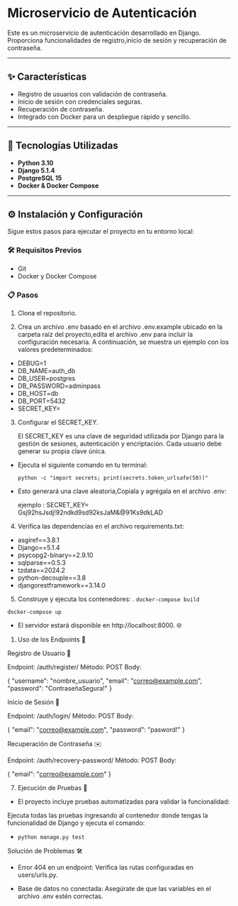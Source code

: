 # Microservicio de Autenticación

Este es un microservicio de autenticación desarrollado en Django. Proporciona funcionalidades de registro,inicio de sesión y recuperación de contraseña.

---

## ✨ Características

- Registro de usuarios con validación de contraseña.
- Inicio de sesión con credenciales seguras.
- Recuperación de contraseña.
- Integrado con Docker para un despliegue rápido y sencillo.
  
---

## 🚀 Tecnologías Utilizadas

- **Python 3.10**
- **Django 5.1.4**
- **PostgreSQL 15**
- **Docker & Docker Compose**

---

## ⚙️ Instalación y Configuración

Sigue estos pasos para ejecutar el proyecto en tu entorno local:

### 🛠️ Requisitos Previos

- Git
- Docker y Docker Compose

### 📋 Pasos

1. Clona el repositorio.
   
2.  Crea un archivo .env basado en el archivo .env.example ubicado en la carpeta raíz del proyecto,edita el archivo .env para incluir la configuración necesaria. A continuación, se muestra un ejemplo con los valores predeterminados:

- DEBUG=1
- DB_NAME=auth_db
- DB_USER=postgres
- DB_PASSWORD=adminpass
- DB_HOST=db
- DB_PORT=5432
- SECRET_KEY= 
  
3. Configurar el SECRET_KEY.
   
    El SECRET_KEY es una clave de seguridad utilizada por Django para la gestión de sesiones, autenticación y encriptación. Cada usuario debe generar su propia clave única.

-   Ejecuta el siguiente comando en tu terminal:

    `python -c "import secrets; print(secrets.token_urlsafe(50))"`

 - Esto generará una clave aleatoria,Copiala y agrégala en el archivo .env:
 
   ejemplo :  SECRET_KEY= Gsj92hsJsdj!92ndkd9sd92ksJaM&@91Ks9dkLAD


4. Verifica las dependencias en el archivo requirements.txt:

- asgiref==3.8.1
- Django==5.1.4
- psycopg2-binary==2.9.10
- sqlparse==0.5.3
- tzdata==2024.2
- python-decouple==3.8
- djangorestframework==3.14.0

5. Construye y ejecuta los contenedores:
. 
  `docker-compose build`

  `docker-compose up `

-  El servidor estará disponible en http://localhost:8000. 🌐

1. Uso de los Endpoints 🔗

Registro de Usuario 📝

Endpoint: /auth/register/
Método: POST
Body:

{
  "username": "nombre_usuario",
  "email": "correo@example.com",
  "password": "ContraseñaSegura!"
}

Inicio de Sesión 🔑

Endpoint: /auth/login/
Método: POST
Body:

{
  "email": "correo@example.com",
  "password": "pasword!"
}

Recuperación de Contraseña ✉️

Endpoint: /auth/recovery-password/
Método: POST
Body:

{
  "email": "correo@example.com"
}
 
7. Ejecución de Pruebas 🧪

* El proyecto incluye pruebas automatizadas para validar la funcionalidad:

Ejecuta todas las pruebas ingresando al contenedor donde tengas la funcionalidad de Django  y ejecuta el comando:

- `python manage.py test`

 Solución de Problemas 🛠️

- Error 404 en un endpoint: Verifica las rutas configuradas en users/urls.py.

- Base de datos no conectada: Asegúrate de que las variables en el archivo .env estén correctas.



